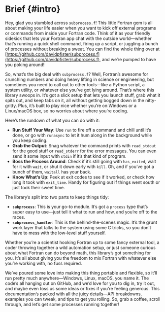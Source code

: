 # Brief {#intro}

Hey, glad you stumbled across `subprocess.f`! This little Fortran gem is all about making your life easier when you want to kick off external programs or commands from inside your Fortran code. Think of it as your friendly sidekick that lets your Fortran app chat with the outside world—whether that’s running a quick shell command, firing up a script, or juggling a bunch of processes without breaking a sweat. You can find the whole thing over at [https://github.com/davidpfister/subprocess.f](https://github.com/davidpfister/subprocess.f), and we’re pumped to have you poking around!

So, what’s the big deal with `subprocess.f`? Well, Fortran’s awesome for crunching numbers and doing heavy lifting in science or engineering, but sometimes you need to call out to other tools—like a Python script, a system utility, or whatever else you’ve got lying around. That’s where this library swoops in. It’s got a slick setup that lets you launch stuff, grab what it spits out, and keep tabs on it, all without getting bogged down in the nitty-gritty. Plus, it’s built to play nice whether you’re on Windows or a Linux/macOS box, so no worries about where you’re coding.

Here’s the rundown of what you can do with it:
- **Run Stuff Your Way**: Use `run` to fire off a command and chill until it’s done, or go with `runasync` to let it hum along in the background while you keep coding.
- **Grab the Output**: Snag whatever the command prints with `read_stdout` for the good stuff or `read_stderr` for the error messages. You can even send it some input with `stdin` if it’s that kind of program.
- **Boss the Process Around**: Check if it’s still going with `has_exited`, wait for it with `wait`, or shut it down early with `kill`. Oh, and if you’ve got a bunch of them, `waitall` has your back.
- **Know What’s Up**: Peek at exit codes to see if it worked, or check how long it took with `exit_time`. Handy for figuring out if things went south or just took their sweet time.

The library’s split into two parts to keep things tidy:
- **`subprocess`**: This is your go-to module. It’s got a `process` type that’s super easy to use—just tell it what to run and how, and you’re off to the races.
- **`subprocess_handler`**: This is the behind-the-scenes magic. It’s the grunt work layer that talks to the system using some C tricks, so you don’t have to mess with the low-level stuff yourself.

Whether you’re a scientist hooking Fortran up to some fancy external tool, a coder throwing together a wild automation setup, or just someone curious about what Fortran can do beyond math, this library’s got something for you. It’s all about giving you the freedom to mix Fortran with whatever else you’re working with, no fuss required.

We’ve poured some love into making this thing portable and flexible, so it’ll run pretty much anywhere—Windows, Linux, macOS, you name it. The code’s all hanging out on GitHub, and we’d love for you to dig in, try it out, and maybe even toss us some ideas or fixes if you’re feeling generous. This documentation’s packed with all the juicy details—API breakdowns, examples you can tweak, and tips to get you rolling. So, grab a coffee, scroll through, and let’s get some processes running together!